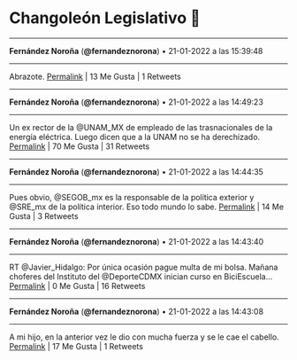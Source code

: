 # Changoleón Legislativo 🙈
*****
**Fernández Noroña** (**@fernandeznorona**) • 21-01-2022 a las 15:39:48
*****
Abrazote.
[Permalink](https://twitter.com/fernandeznorona/status/1484672103970398209) | 13 Me Gusta | 1 Retweets
*****
**Fernández Noroña** (**@fernandeznorona**) • 21-01-2022 a las 14:49:23
*****
Un ex rector de la @UNAM_MX de empleado de las trasnacionales de la energía eléctrica. Luego dicen que a la UNAM no se ha derechizado.
[Permalink](https://twitter.com/fernandeznorona/status/1484659417383645198) | 70 Me Gusta | 31 Retweets
*****
**Fernández Noroña** (**@fernandeznorona**) • 21-01-2022 a las 14:44:35
*****
Pues obvio, @SEGOB_mx es la responsable de la política exterior y @SRE_mx de la política interior. Eso todo mundo lo sabe.
[Permalink](https://twitter.com/fernandeznorona/status/1484658211718410240) | 14 Me Gusta | 3 Retweets
*****
**Fernández Noroña** (**@fernandeznorona**) • 21-01-2022 a las 14:43:40
*****
RT @Javier_Hidalgo: Por única ocasión pague multa de mi bolsa. Mañana choferes del Instituto del @DeporteCDMX inician curso en BiciEscuela…
[Permalink](https://twitter.com/fernandeznorona/status/1484657979433566212) | 0 Me Gusta | 16 Retweets
*****
**Fernández Noroña** (**@fernandeznorona**) • 21-01-2022 a las 14:43:08
*****
A mi hijo, en la anterior vez le dio con mucha fuerza y se le cae el cabello.
[Permalink](https://twitter.com/fernandeznorona/status/1484657845215891465) | 17 Me Gusta | 1 Retweets